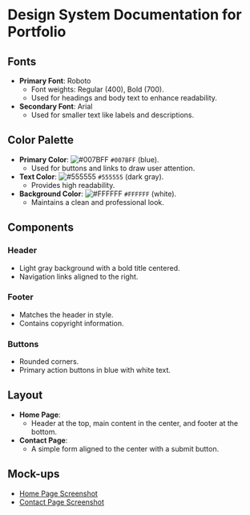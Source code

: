 # Design System Documentation for Portfolio

## Fonts
- **Primary Font**: Roboto
    - Font weights: Regular (400), Bold (700).
    - Used for headings and body text to enhance readability.
- **Secondary Font**: Arial
    - Used for smaller text like labels and descriptions.

## Color Palette
- **Primary Color**: ![#007BFF](https://via.placeholder.com/15/007BFF/000000?text=+) `#007BFF` (blue).
    - Used for buttons and links to draw user attention.
- **Text Color**: ![#555555](https://via.placeholder.com/15/555555/000000?text=+) `#555555` (dark gray).
    - Provides high readability.
- **Background Color**: ![#FFFFFF](https://via.placeholder.com/15/FFFFFF/000000?text=+) `#FFFFFF` (white).
    - Maintains a clean and professional look.

## Components
### Header
- Light gray background with a bold title centered.
- Navigation links aligned to the right.

### Footer
- Matches the header in style.
- Contains copyright information.

### Buttons
- Rounded corners.
- Primary action buttons in blue with white text.

## Layout
- **Home Page**:
    - Header at the top, main content in the center, and footer at the bottom.
- **Contact Page**:
    - A simple form aligned to the center with a submit button.

## Mock-ups
- [Home Page Screenshot](assets/home_page.png)
- [Contact Page Screenshot](assets/contact_page.png)
